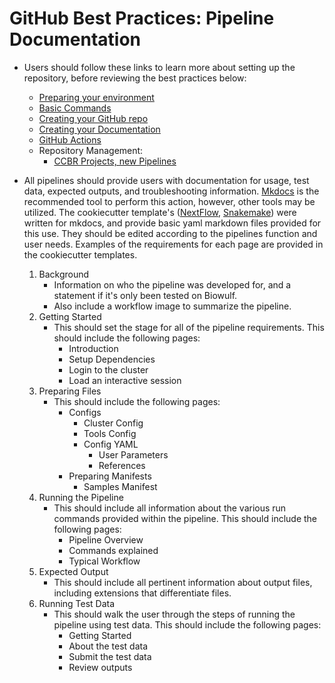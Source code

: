 # GitHub Best Practices: Pipeline Documentation

- Users should follow these links to learn more about setting up the repository, before reviewing the best practices below:
    - [Preparing your environment](https://ccbr.github.io/HowTos/GitHub/howto_setup/)
    - [Basic Commands](https://ccbr.github.io/HowTos/GitHub/howto_functions/)
    - [Creating your GitHub repo](https://ccbr.github.io/HowTos/GitHub/howto_setup/)
    - [Creating your Documentation](https://ccbr.github.io/HowTos/GitHub/setup_docs)
    - [GitHub Actions](https://ccbr.github.io/HowTos/GitHub/sop_actions/)
    - Repository Management:
        - [CCBR Projects, new Pipelines](https://ccbr.github.io/HowTos/GitHub/sop_repo_projpipes/)
- All pipelines should provide users with documentation for usage, test data, expected outputs, and troubleshooting information. [Mkdocs](https://www.mkdocs.org/) is the recommended tool to perform this action, however, other tools may be utilized. The cookiecutter template's ([NextFlow](https://github.com/CCBR/CCBR_NextflowPipelineCookiecutter), [Snakemake](https://github.com/CCBR/CCBR_SnakemakePipelineCookiecutter)) were written for mkdocs, and provide basic yaml markdown files provided for this use. They should be edited according to the pipelines function and user needs. Examples of the requirements for each page are provided in the cookiecutter templates.

    1. Background
        - Information on who the pipeline was developed for, and a statement if it's only been tested on Biowulf. 
        - Also include a workflow image to summarize the pipeline.
    2. Getting Started
        - This should set the stage for all of the pipeline requirements. This should include the following pages:
            - Introduction
            - Setup Dependencies
            - Login to the cluster
            - Load an interactive session
    3. Preparing Files
        - This should include the following pages:
            - Configs
                - Cluster Config
                - Tools Config
                - Config YAML
                    - User Parameters
                    - References
            - Preparing Manifests
                - Samples Manifest
    4. Running the Pipeline
        - This should include all information about the various run commands provided within the pipeline. This should include the following pages:
            - Pipeline Overview
            - Commands explained
            - Typical Workflow
    5. Expected Output
        - This should include all pertinent information about output files, including extensions that differentiate files.
    6. Running Test Data
        - This should walk the user through the steps of running the pipeline using test data. This should include the following pages:
            - Getting Started
            - About the test data
            - Submit the test data
            - Review outputs